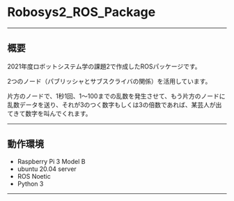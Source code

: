 # Robosys2_ROS_Package
___

## 概要

2021年度ロボットシステム学の課題2で作成したROSパッケージです。

2つのノード（パブリッシャとサブスクライバの関係）を活用しています。

片方のノードで、1秒1回、1～100までの乱数を発生させて、もう片方のノードに乱数データを送り、それが3のつく数字もしくは3の倍数であれば、某芸人が出てきて数字を叫んでくれます。

___

## 動作環境

- Raspberry Pi 3 Model B
- ubuntu 20.04 server
- ROS Noetic
- Python 3

___



